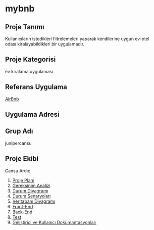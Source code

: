 # mybnb

## Proje Tanımı
Kullanıcıların istedikleri filtrelemeleri yaparak kendilerine uygun ev-otel odası kiralayabildikleri bir uygulamadır.


## Proje Kategorisi
ev kiralama uygulaması


## Referans Uygulama
[AirBnb](https://www.airbnb.com/)


## Uygulama Adresi

## Grup Adı

junipercansu

## Proje Ekibi

Cansu Ardıç

1. [Proje Plani](/README/ProjePlani.md)
2. [Gereksinim Analizi](/README/GereksinimAnalizi.md)
3. [Durum Diyagramı](/README/Durum.Diyagrami.md)
4. [Durum Senaryoları](/README/DurumSenaryolari.md)
5. [Veritabanı Diyagramı](/README/VeritabaniDiyagrami.md)
6. [Front-End](/README/Front-End.md)
7. [Back-End](/README/Back-End.md)
8. [Test](/README/Test.md)
9. [Geliştirici ve Kullanıcı Dokümantasyonları](/README/GelistiriciveKullaniciDokümantasyınu.md)
